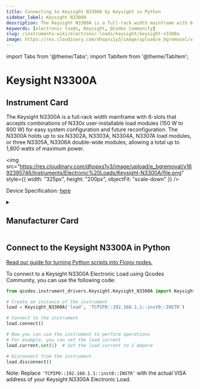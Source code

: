 ```yaml
---
title: Connecting to Keysight N3300A by Keysight in Python
sidebar_label: Keysight N3300A
description: The Keysight N3300A is a full-rack width mainframe with 6-slots that accepts combinations of N330x user-installable load modules (150 W to 600 W) for easy system configuration and future reconfiguration. The N3300A holds up to six N3302A, N3303A, N3304A, N3307A load modules, or three N3305A, N3306A double-wide modules, allowing a total up to 1,800 watts of maximum power.
keywords: [electronic loads, Keysight, QCodes Community]
slug: /instruments-wiki/electronic-loads/keysight/keysight-n3300a
image: https://res.cloudinary.com/dhopxs1y3/image/upload/e_bgremoval/v1692395746/Instruments/Electronic%20Loads/Keysight-N3300A/file.png
---
```


import Tabs from '@theme/Tabs';
import TabItem from '@theme/TabItem';

# Keysight N3300A

## Instrument Card

<div className="flex">

<div>

The Keysight N3300A is a full-rack width mainframe with 6-slots that accepts combinations of N330x user-installable load modules (150 W to 600 W) for easy system configuration and future reconfiguration. The N3300A holds up to six N3302A, N3303A, N3304A, N3307A load modules, or three N3305A, N3306A double-wide modules, allowing a total up to 1,800 watts of maximum power.

</div>

<img src="https://res.cloudinary.com/dhopxs1y3/image/upload/e_bgremoval/v1692395746/Instruments/Electronic%20Loads/Keysight-N3300A/file.png" style={{ width: "325px", height: "200px", objectFit: "scale-down" }} />

</div>

<div className="flex text-center">

<p>Device Specification: <a target="\_blank" href="https://www.keysight.com/us/en/assets/7018-06712/data-sheets/5980-0232.pdf">here</a></p>

</div>

<details style={{ marginTop: "15px"}}>
<summary><h2>Manufacturer Card</h2></summary>

<img src="https://res.cloudinary.com/dhopxs1y3/image/upload/v1692125973/Instruments/Vendor%20Logos/Keysight.png" style={{ width: "100%", height: "170px",objectFit: "scale-down" }} />

Keysight Technologies, or Keysight, is an American company that manufactures electronics test and measurement equipment and software.

<ul>
  <li>Headquarters: USA</li>
  <li>Yearly Revenue (millions, USD): 5420.0</li>
  <li>Vendor Website: <a href="https://www.keysight.com/us/en/home.html">here</a></li>
</ul>
</details>

## Connect to the Keysight N3300A in Python

[Read our guide for turning Python scripts into Flojoy nodes.](https://docs.flojoy.ai/custom-nodes/creating-custom-node/)
<Tabs>
<TabItem value="QCodes Community" label="QCodes Community">

To connect to a Keysight N3300A Electronic Load using Qcodes Community, you can use the following code:

```python
from qcodes.instrument_drivers.Keysight.Keysight_N3300A import Keysight_N3300A

# Create an instance of the instrument
load = Keysight_N3300A('load', 'TCPIP0::192.168.1.1::inst0::INSTR')

# Connect to the instrument
load.connect()

# Now you can use the instrument to perform operations
# For example, you can set the load current
load.current.set(1)  # Set the load current to 1 Ampere

# Disconnect from the instrument
load.disconnect()
```

Note: Replace `'TCPIP0::192.168.1.1::inst0::INSTR'` with the actual VISA address of your Keysight N3300A Electronic Load.

</TabItem>
</Tabs>